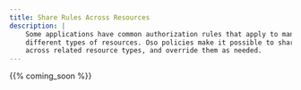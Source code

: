 ```yaml
---
title: Share Rules Across Resources
description: |
    Some applications have common authorization rules that apply to many
    different types of resources. Oso policies make it possible to share rules
    across related resource types, and override them as needed.
---
```


{{% coming_soon %}}

